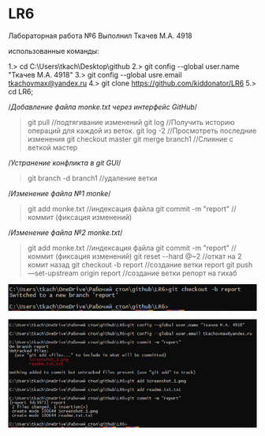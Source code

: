 # LR6
Лабораторная работа №6
Выполнил Ткачев М.А. 4918

использованные команды:

  1.> cd C:\Users\tkach\Desktop\github 
  2.> git config --global user.name "Ткачев М.А. 4918"
  3.>  git config --global usre.email tkachovmax@yandex.ru
  4.> git clone https://github.com/kiddonator/LR6
  5.>  cd LR6;

/*Добавление файла monke.txt через интерфейс GitHub*/

> git pull      				//подтягивание изменений
> git log    					//Получить историю операций для каждой из веток. 
> git log -2 					//Просмотреть последние изменения
> git checkout master
> git merge branch1				//Слияние с веткой мастер

/*Устранение конфликта в git GUI*/

> git branch -d branch1 		       //удаление ветки

/*Изменение файла №1 monke*/

> git add monke.txt   	                       //индексация файла
> git commit -m "report"   //коммит (фиксация изменений)

/*Изменение файла №2 monke.txt*/

> git add monke.txt                           //индексация файла
> git commit -m "report"   //коммит (фиксация изменений)
> git reset --hard @~2			       //откат на 2 комит назад
> git checkout -b report 			       //создание ветки report
> git push —set-upstream origin report            //создание ветки репорт на гихаб


![создание и переход на ветку репорт](https://github.com/kiddonator/LR6/blob/report/Screenshot_1.png)

![сохранение скриншотов на ветку репорта](https://github.com/kiddonator/LR6/blob/report/2.png)

  
